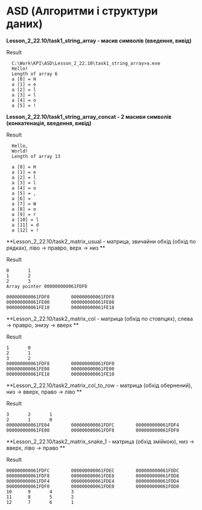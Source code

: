 # ASD (Алгоритми i структури даних)

**Lesson_2_22.10/task1_string_array - масив символів (введення, вивід)**

Result
```
  C:\Work\KPI\ASD\Lesson_2_22.10\task1_string_array>a.exe
  Hello!
  Length of array 6
  a [0] = H
  a [1] = e
  a [2] = l
  a [3] = l
  a [4] = o
  a [5] = !
```
**Lesson_2_22.10/task1_string_array_concat - 2 масиви символів (конкатенація, введення, вивід)**

Result
```
  Hello,
  World!
  Length of array 13

  a [0] = H
  a [1] = e
  a [2] = l
  a [3] = l
  a [4] = o
  a [5] = ,
  a [6] =
  a [7] = W
  a [8] = o
  a [9] = r
  a [10] = l
  a [11] = d
  a [12] = !
```

**Lesson_2_22.10/task2_matrix_usual - матрица, звичайни обхід (обхід по рядках), ліво -> правро,  верх -> низ **

Result
```
0       1
1       2
2       3
Array pointer 000000000061FDF0

000000000061FDF0        000000000061FDF8
000000000061FE00        000000000061FE08
000000000061FE10        000000000061FE18
```


**Lesson_2_22.10/task2_matrix_col - матрица (обхід по стовпцях), слева -> правро,  знизу -> вверх **

Result
```
1       0
2       1
3       2
000000000061FDF8        000000000061FDF0
000000000061FE08        000000000061FE00
000000000061FE18        000000000061FE10
```

**Lesson_2_22.10/task2_matrix_col_to_row - матрица (обхід обернений), низ -> вверх, право -> ліво  **

Result
```
3       2       1
2       1       0
000000000061FE04        000000000061FDFC        000000000061FDF4
000000000061FE00        000000000061FDF8        000000000061FDF0
```

**Lesson_2_22.10/task2_matrix_snake_1 - матрица (обхід змійкою), низ -> вверх, ліво -> право  **

Result
```
000000000061FDFC        000000000061FDEC        000000000061FDDC
000000000061FDF8        000000000061FDE8        000000000061FDD8
000000000061FDF4        000000000061FDE4        000000000061FDD4
000000000061FDF0        000000000061FDE0        000000000061FDD0
10      9       4       3
11      8       5       2
12      7       6       1
```
